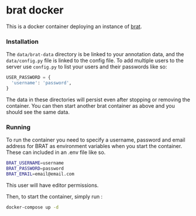 # brat docker

This is a docker container deploying an instance of [brat](http://brat.nlplab.org/).


### Installation

The `data/brat-data` directory is be linked to your annotation data, and the `data/config.py` file is linked to the config file.
To add multiple users to the server use `config.py` to list your users and their passwords like so:

```python
USER_PASSWORD = {
  'username': 'password',
}
```

The data in these directories will persist even after stopping or removing the container.
You can then start another brat container as above and you should see the same data. 

### Running

To run the container you need to specify a username, password and email address for BRAT as environment variables when you start the container. These can included in an .env file like so. 

```bash
BRAT_USERNAME=username
BRAT_PASSWORD=password
BRAT_EMAIL=email@email.com
```

This user will have editor permissions.

Then, to start the container, simply run : 

```bash
docker-compose up -d
```